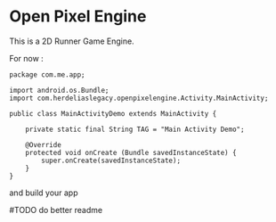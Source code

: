 # Open Pixel Engine

This is a 2D Runner Game Engine.

For now :

    package com.me.app;

    import android.os.Bundle;
    import com.herdeliaslegacy.openpixelengine.Activity.MainActivity;

    public class MainActivityDemo extends MainActivity {

        private static final String TAG = "Main Activity Demo";

        @Override
        protected void onCreate (Bundle savedInstanceState) {
            super.onCreate(savedInstanceState);
        }
    }

and build your app















#TODO do better readme